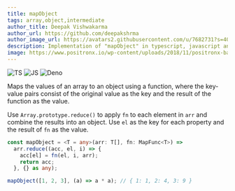```yaml
---
title: mapObject
tags: array,object,intermediate
author_title: Deepak Vishwakarma
author_url: https://github.com/deepakshrma
author_image_url: https://avatars2.githubusercontent.com/u/7682731?s=400
description: Implementation of "mapObject" in typescript, javascript and deno.
image: https://www.positronx.io/wp-content/uploads/2018/11/positronx-banner-1152-1.jpg
---
```


![TS](https://img.shields.io/badge/supports-typescript-blue.svg?style=flat-square)
![JS](https://img.shields.io/badge/supports-javascript-yellow.svg?style=flat-square)
![Deno](https://img.shields.io/badge/supports-deno-green.svg?style=flat-square)

Maps the values of an array to an object using a function, where the key-value pairs consist of the original value as the key and the result of the function as the value.

Use `Array.prototype.reduce()` to apply `fn` to each element in `arr` and combine the results into an object.
Use `el` as the key for each property and the result of `fn` as the value.

```ts title="typescript"
const mapObject = <T = any>(arr: T[], fn: MapFunc<T>) =>
  arr.reduce((acc, el, i) => {
    acc[el] = fn(el, i, arr);
    return acc;
  }, {} as any);
```

```ts title="typescript"
mapObject([1, 2, 3], (a) => a * a); // { 1: 1, 2: 4, 3: 9 }
```
